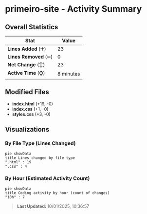 # primeiro-site - Activity Summary 

## Overall Statistics

| Stat                   | Value                                                             |
| ---------------------- | ----------------------------------------------------------------- |
| **Lines Added** (➕)   | 23                                          |
| **Lines Removed** (➖) | 0                                        |
| **Net Change** (↕)    | 23                |
| **Active Time** (⌚)   | 8 minutes |


## Modified Files
- **index.html** (+19, -0)
- **index.css** (+1, -0)
- **styles.css** (+3, -0)

## Visualizations

### By File Type (Lines Changed)

```mermaid
pie showData
title Lines changed by file type
".html" : 19
".css" : 4
```

### By Hour (Estimated Activity Count)

```mermaid
pie showData
title Coding activity by hour (count of changes)
"10h" : 7
```


> **Last Updated:** 10/01/2025, 10:36:57
